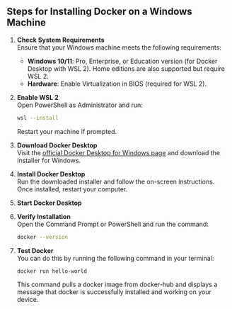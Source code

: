 


## Steps for Installing Docker on a Windows Machine

1. **Check System Requirements**  
   Ensure that your Windows machine meets the following requirements:  
   - **Windows 10/11**: Pro, Enterprise, or Education version (for Docker Desktop with WSL 2). Home editions are also supported but require WSL 2.  
   - **Hardware**: Enable Virtualization in BIOS (required for WSL 2).

2. **Enable WSL 2**  
   Open PowerShell as Administrator and run:  
   ```bash
   wsl --install
   ```  
   Restart your machine if prompted.

3. **Download Docker Desktop**  
   Visit the [official Docker Desktop for Windows page](https://www.docker.com/products/docker-desktop) and download the installer for Windows.

4. **Install Docker Desktop**  
   Run the downloaded installer and follow the on-screen instructions. Once installed, restart your computer.

5. **Start Docker Desktop**  

6. **Verify Installation**  
   Open the Command Prompt or PowerShell and run the command:  
   ```bash
   docker --version
   ```

7. **Test Docker**  
   You can do this by running the following command in your terminal:  
   ```bash
   docker run hello-world
   ```
   This command pulls a docker image from docker-hub and displays a message that docker is successfully installed and working on your device.

